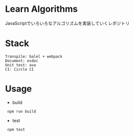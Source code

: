 # Learn Algorithms
JavaScriptでいろいろなアルゴリズムを実装していくレポジトリ

# Stack

```
Transpile: balel + webpack
Document: esdoc
Unit test: ava
CI: Circle CI
```

# Usage

 - build
```
 npm run build
```

- test
```
 npm test
```